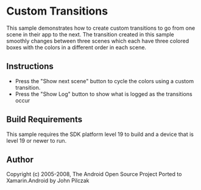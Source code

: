 Custom Transitions
==================
This sample demonstrates how to create custom transitions to go from one scene in their app to the next. The transition created in this sample smoothly changes between three scenes which each have three colored boxes with the colors in a different order in each scene.

Instructions
------------
* Press the "Show next scene" button to cycle the colors using a custom transition.
* Press the "Show Log" button to show what is logged as the transitions occur

Build Requirements
------------------
This sample requires the SDK platform level 19 to build and a device that is level 19 or newer to run.

Author
------
Copyright (c) 2005-2008, The Android Open Source Project
Ported to Xamarin.Android by John Pilczak
